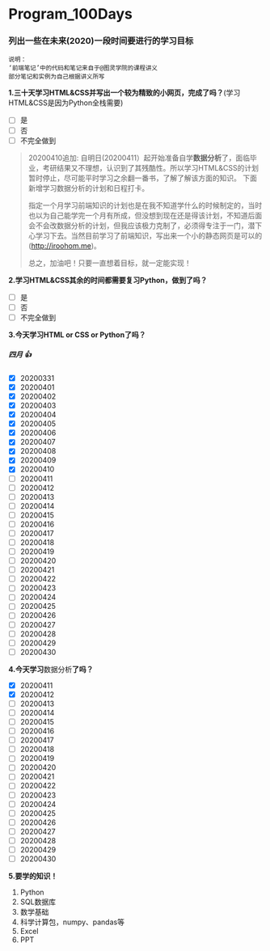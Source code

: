 # Program_100Days
### 列出一些在未来(2020)一段时间要进行的学习目标

~~~
说明：
‘前端笔记’中的代码和笔记来自于@图灵学院的课程讲义
部分笔记和实例为自己根据讲义所写
~~~

**1.三十天学习HTML&CSS并写出一个较为精致的小网页，完成了吗？**(学习HTML&CSS是因为Python全栈需要)

- [ ] 是
- [ ] 否 
- [ ] 不完全做到

>20200410追加:
>自明日(20200411）起开始准备自学**数据分析**了，面临毕业，考研结果又不理想，认识到了其残酷性。所以学习HTML&CSS的计划暂时停止，尽可能平时学习之余翻一番书，了解了解该方面的知识。
>下面新增学习数据分析的计划和日程打卡。
>
>指定一个月学习前端知识的计划也是在我不知道学什么的时候制定的，当时也以为自己能学完一个月有所成，但没想到现在还是得该计划，不知道后面会不会改数据分析的计划，但我应该极力克制了，必须得专注于一门，潜下心学习下去。当然目前学习了前端知识，写出来一个小的静态网页是可以的(http://iroohom.me)。
>
>总之，加油吧！只要一直想着目标，就一定能实现！


**2.学习HTML&CSS其余的时间都需要复习Python，做到了吗？**
- [ ] 是
- [ ] 否
- [ ] 不完全做到 

**3.今天学习HTML or CSS or Python了吗？**  

##### 四月 :+1:
- [x] 20200331 
- [x] 20200401 
- [x] 20200402 
- [x] 20200403 
- [x] 20200404 
- [x] 20200405 
- [x] 20200406 
- [x] 20200407 
- [x] 20200408 
- [x] 20200409 
- [x] 20200410 
- [ ] 20200411 
- [ ] 20200412 
- [ ] 20200413 
- [ ] 20200414 
- [ ] 20200415 
- [ ] 20200416 
- [ ] 20200417 
- [ ] 20200418 
- [ ] 20200419 
- [ ] 20200420 
- [ ] 20200421 
- [ ] 20200422 
- [ ] 20200423 
- [ ] 20200424 
- [ ] 20200425 
- [ ] 20200426 
- [ ] 20200427 
- [ ] 20200428 
- [ ] 20200429 
- [ ] 20200430 

**4.今天学习**数据分析**了吗？**

- [x] 20200411 
- [x] 20200412 
- [ ] 20200413 
- [ ] 20200414 
- [ ] 20200415 
- [ ] 20200416 
- [ ] 20200417 
- [ ] 20200418 
- [ ] 20200419 
- [ ] 20200420 
- [ ] 20200421 
- [ ] 20200422 
- [ ] 20200423 
- [ ] 20200424 
- [ ] 20200425 
- [ ] 20200426 
- [ ] 20200427 
- [ ] 20200428 
- [ ] 20200429 
- [ ] 20200430

**5.要学的知识！**
1. Python
2. SQL数据库
3. 数学基础
4. 科学计算包，numpy、pandas等
5. Excel
6. PPT 
